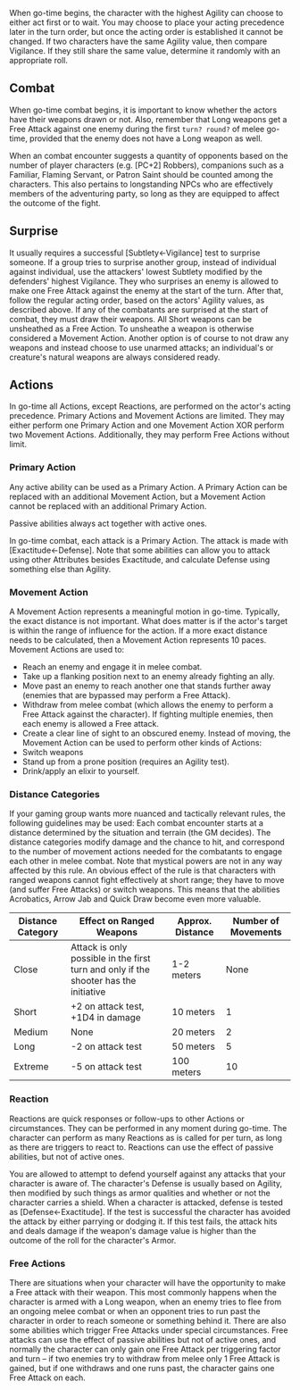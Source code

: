 When go-time begins, the character with the highest Agility can choose to either act first or to wait. You may choose to place your acting precedence later in the turn order, but once the acting order is established it cannot be changed. If two characters have the same Agility value, then compare Vigilance. If they still share the same value, determine it randomly with an appropriate roll.

## Combat
When go-time combat begins, it is important to know whether the actors have their weapons drawn or not. Also, remember that Long weapons get a Free Attack against one enemy during the first `turn? round?` of melee go-time, provided that the enemy does not have a Long weapon as well.

When an combat encounter suggests a quantity of opponents based on the number of player characters (e.g. \[PC+2\] Robbers), companions such as a Familiar, Flaming Servant, or Patron Saint should be counted among the characters. This also pertains to longstanding NPCs who are effectively members of the adventuring party, so long as they are equipped to affect the outcome of the fight.

## Surprise
It usually requires a successful \[Subtlety←Vigilance\] test to surprise someone. If a group tries to surprise another group, instead of individual against individual, use the attackers' lowest Subtlety modified by the defenders' highest Vigilance. They who surprises an enemy is allowed to make one Free Attack against the enemy at the start of the turn. After that, follow the regular acting order, based on the actors' Agility values, as described above. If any of the combatants are surprised at the start of combat, they must draw their weapons. All Short weapons can be unsheathed as a Free Action. To unsheathe a weapon is otherwise considered a Movement Action. Another option is of course to not draw any weapons and instead choose to use unarmed attacks; an individual's or creature's natural weapons are always considered ready.

## Actions
In go-time all Actions, except Reactions, are performed on the actor's acting precedence. Primary Actions and Movement Actions are limited. They may either perform one Primary Action and one Movement Action XOR perform two Movement Actions. Additionally, they may perform Free Actions without limit.
### Primary Action
Any active ability can be used as a Primary Action. A Primary Action can be replaced with an additional Movement Action, but a Movement Action cannot be replaced with an additional Primary Action.

Passive abilities always act together with active ones.

In go-time combat, each attack is a Primary Action. The attack is made with \[Exactitude←Defense\]. Note that some abilities can allow you to attack using other Attributes besides Exactitude, and calculate Defense using something else than Agility.
### Movement Action
A Movement Action represents a meaningful motion in go-time. Typically, the exact distance is not important. What does matter is if the actor's target is within the range of influence for the action. If a more exact distance needs to be calculated, then a Movement Action represents 10 paces. Movement Actions are used to:
* Reach an enemy and engage it in melee combat.
* Take up a flanking position next to an enemy already fighting an ally.
* Move past an enemy to reach another one that stands further away (enemies that are bypassed may perform a Free Attack).
* Withdraw from melee combat (which allows the enemy to perform a Free Attack against the character). If fighting multiple enemies, then each enemy is allowed a Free attack.
* Create a clear line of sight to an obscured enemy. Instead of moving, the Movement Action can be used to perform other kinds of Actions:
* Switch weapons
* Stand up from a prone position (requires an Agility test).
* Drink/apply an elixir to yourself.

### Distance Categories
If your gaming group wants more nuanced and tactically relevant rules, the following guidelines may be used: Each combat encounter starts at a distance determined by the situation and terrain (the GM decides). The distance categories modify damage and the chance to hit, and correspond to the number of movement actions needed for the combatants to engage each other in melee combat. Note that mystical powers are not in any way affected by this rule. An obvious effect of the rule is that characters with ranged weapons cannot fight effectively at short range; they have to move (and suffer Free Attacks) or switch weapons. This means that the abilities Acrobatics, Arrow Jab and Quick Draw become even more valuable.

| Distance Category | Effect on Ranged Weapons                                                             | Approx. Distance | Number of Movements |
| ----------------- | ------------------------------------------------------------------------------------ | ---------------- | ------------------- |
| Close             | Attack is only possible in the first turn and only if the shooter has the initiative | 1-2 meters       | None                |
| Short             | +2 on attack test, +1D4 in damage                                                    | 10 meters        | 1                   |
| Medium            | None                                                                                 | 20 meters        | 2                   |
| Long              | -2 on attack test                                                                   | 50 meters        | 5                   |
| Extreme           | -5 on attack test                                                                   | 100 meters       | 10                  |
### Reaction
Reactions are quick responses or follow-ups to other Actions or circumstances. They can be performed in any moment during go-time. The character can perform as many Reactions as is called for per turn, as long as there are triggers to react to. Reactions can use the effect of passive abilities, but not of active ones.

You are allowed to attempt to defend yourself against any attacks that your character is aware of. The character's Defense is usually based on Agility, then modified by such things as armor qualities and whether or not the character carries a shield. When a character is attacked, defense is tested as \[Defense←Exactitude\]. If the test is successful the character has avoided the attack by either parrying or dodging it. If this test fails, the attack hits and deals damage if the weapon's damage value is higher than the outcome of the roll for the character's Armor.

### Free Actions
There are situations when your character will have the opportunity to make a Free attack with their weapon. This most commonly happens when the character is armed with a Long weapon, when an enemy tries to flee from an ongoing melee combat or when an opponent tries to run past the character in order to reach someone or something behind it. There are also some abilities which trigger Free Attacks under special circumstances. Free attacks can use the effect of passive abilities but not of active ones, and normally the character can only gain one Free Attack per triggering factor and turn – if two enemies try to withdraw from melee only 1 Free Attack is gained, but if one withdraws and one runs past, the character gains one Free Attack on each.